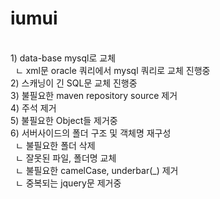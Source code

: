 # iumui
<br>
  1) data-base mysql로 교체<br>
      &nbsp; ㄴ xml문 oracle 쿼리에서 mysql 쿼리로 교체 진행중<br>
  2) 스캐닝이 긴 SQL문 교체 진행중<br>
  3) 불필요한 maven repository source 제거<br>
  4) 주석 제거<br>
  5) 불필요한 Object들 제거중<br>
  6) 서버사이드의 폴더 구조 및 객체명 재구성<br>
      &nbsp;  ㄴ 불필요한 폴더 삭제<br>
      &nbsp;  ㄴ 잘못된 파일, 폴더명 교체<br>
      &nbsp;  ㄴ 불필요한 camelCase, underbar(_) 제거<br>
      &nbsp;  ㄴ 중복되는 jquery문 제거중<br>
  
